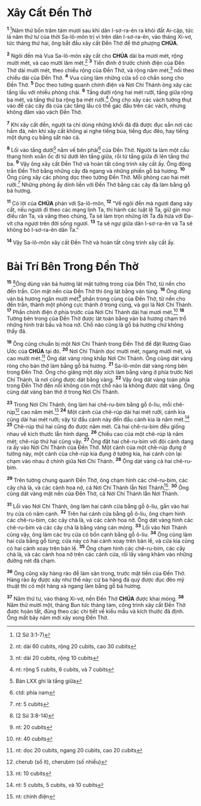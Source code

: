 # Xây Cất Đền Thờ
<sup><b>1</b></sup> [^1@-97ba2bb4-b3dd-4408-b713-c8be22c02d5a]Năm thứ bốn trăm tám mươi sau khi dân I-sơ-ra-ên ra khỏi đất Ai-cập, tức là năm thứ tư của thời Sa-lô-môn trị vì trên dân I-sơ-ra-ên, vào tháng Xi-vơ, tức tháng thứ hai, ông bắt đầu xây cất Đền Thờ để thờ phượng **CHÚA**.

<sup><b>2</b></sup> Ngôi đền mà Vua Sa-lô-môn xây cất cho **CHÚA** dài ba mươi mét, rộng mười mét, và cao mười lăm mét.[^1-97ba2bb4-b3dd-4408-b713-c8be22c02d5a] <sup><b>3</b></sup> Tiền đình ở trước chính điện của Đền Thờ dài mười mét, theo chiều rộng của Đền Thờ, và rộng năm mét,[^2-97ba2bb4-b3dd-4408-b713-c8be22c02d5a] nối theo chiều dài của Đền Thờ. <sup><b>4</b></sup> Vua cũng làm những cửa sổ có chấn song cho Đền Thờ. <sup><b>5</b></sup> Dọc theo tường quanh chính điện và Nơi Chí Thánh ông xây các tầng lầu với nhiều phòng chái. <sup><b>6</b></sup> Tầng dưới rộng hai mét rưỡi, tầng giữa rộng ba mét, và tầng thứ ba rộng ba mét rưỡi.[^3-97ba2bb4-b3dd-4408-b713-c8be22c02d5a] Ông cho xây các vách tường thụt vào để các cây đà của các tầng lầu có thể gác đầu trên các vách, nhưng không đâm vào vách Đền Thờ.

<sup><b>7</b></sup> Khi xây cất đền, người ta chỉ dùng những khối đá đã được đục sẵn nơi các hầm đá, nên khi xây cất không ai nghe tiếng búa, tiếng đục đẽo, hay tiếng một dụng cụ bằng sắt nào cả.

<sup><b>8</b></sup> Lối vào tầng dưới[^4-97ba2bb4-b3dd-4408-b713-c8be22c02d5a] nằm về bên phải[^5-97ba2bb4-b3dd-4408-b713-c8be22c02d5a] của Đền Thờ. Người ta làm một cầu thang hình xoắn ốc đi từ dưới lên tầng giữa, rồi từ tầng giữa đi lên tầng thứ ba. <sup><b>9</b></sup> Vậy ông xây cất Đền Thờ và hoàn tất công trình xây cất ấy. Ông đóng trần Đền Thờ bằng những cây đà ngang và những phiến gỗ bá hương. <sup><b>10</b></sup> Ông cũng xây các phòng dọc theo tường Đền Thờ. Mỗi phòng cao hai mét rưỡi.[^6-97ba2bb4-b3dd-4408-b713-c8be22c02d5a] Những phòng ấy dính liền với Đền Thờ bằng các cây đà làm bằng gỗ bá hương.

<sup><b>11</b></sup> Có lời của **CHÚA** phán với Sa-lô-môn, <sup><b>12</b></sup> “Về ngôi đền mà ngươi đang xây cất, nếu ngươi đi theo các mạng lịnh Ta, thi hành các luật lệ Ta, giữ gìn mọi điều răn Ta, và vâng theo chúng, Ta sẽ làm trọn những lời Ta đã hứa với Đa-vít cha ngươi trên đời sống ngươi. <sup><b>13</b></sup> Ta sẽ ngự giữa dân I-sơ-ra-ên và Ta sẽ không bỏ I-sơ-ra-ên dân Ta.”

<sup><b>14</b></sup> Vậy Sa-lô-môn xây cất Đền Thờ và hoàn tất công trình xây cất ấy.

# Bài Trí Bên Trong Đền Thờ
<sup><b>15</b></sup> [^2@-97ba2bb4-b3dd-4408-b713-c8be22c02d5a]Ông dùng ván bá hương lát mặt tường trong của Đền Thờ, từ nền cho đến trần. Còn mặt nền của Đền Thờ thì ông lát bằng ván tùng. <sup><b>16</b></sup> Ông dùng ván bá hương ngăn mười mét[^7-97ba2bb4-b3dd-4408-b713-c8be22c02d5a] phần trong cùng của Đền Thờ, từ nền cho đến trần, thành một phòng cực thánh ở trong cùng, và gọi là Nơi Chí Thánh. <sup><b>17</b></sup> Phần chính điện ở phía trước của Nơi Chí Thánh dài hai mươi mét.[^8-97ba2bb4-b3dd-4408-b713-c8be22c02d5a] <sup><b>18</b></sup> Tường bên trong của Đền Thờ được lát toàn bằng ván bá hương chạm trổ những hình trái bầu và hoa nở. Chỗ nào cũng là gỗ bá hương chứ không thấy đá.

<sup><b>19</b></sup> Ông cũng chuẩn bị một Nơi Chí Thánh trong Đền Thờ để đặt Rương Giao Ước của **CHÚA** tại đó. <sup><b>20</b></sup> Nơi Chí Thánh dọc mười mét, ngang mười mét, và cao mười mét.[^9-97ba2bb4-b3dd-4408-b713-c8be22c02d5a] Ông dát vàng ròng khắp Nơi Chí Thánh. Ông cũng dát vàng ròng cho bàn thờ làm bằng gỗ bá hương. <sup><b>21</b></sup> Sa-lô-môn dát vàng ròng bên trong Đền Thờ. Ông cho giăng một dây xích làm bằng vàng ở phía trước Nơi Chí Thánh, là nơi cũng được dát bằng vàng. <sup><b>22</b></sup> Vậy ông dát vàng toàn phía trong Đền Thờ đến nỗi không còn một chỗ nào là không được dát vàng. Ông cũng dát vàng bàn thờ ở trong Nơi Chí Thánh.

<sup><b>23</b></sup> Trong Nơi Chí Thánh, ông làm hai chê-ru-bim bằng gỗ ô-liu, mỗi chê-rúp[^10-97ba2bb4-b3dd-4408-b713-c8be22c02d5a] cao năm mét.[^11-97ba2bb4-b3dd-4408-b713-c8be22c02d5a] <sup><b>24</b></sup> Một cánh của chê-rúp dài hai mét rưỡi, cánh kia cũng dài hai mét rưỡi; vậy từ đầu cánh này đến đầu cánh kia là năm mét.[^12-97ba2bb4-b3dd-4408-b713-c8be22c02d5a] <sup><b>25</b></sup> Chê-rúp thứ hai cũng đo được năm mét. Cả hai chê-ru-bim đều giống nhau về kích thước lẫn hình dạng. <sup><b>26</b></sup> Chiều cao của một chê-rúp là năm mét; chê-rúp thứ hai cũng vậy. <sup><b>27</b></sup> Ông đặt hai chê-ru-bim với đôi cánh dang ra ấy vào Nơi Chí Thánh của Đền Thờ. Một cánh của một chê-rúp đụng ở tường này, một cánh của chê-rúp kia đụng ở tường kia, hai cánh còn lại chạm vào nhau ở chính giữa Nơi Chí Thánh. <sup><b>28</b></sup> Ông dát vàng cả hai chê-ru-bim.

<sup><b>29</b></sup> Trên tường chung quanh Đền Thờ, ông chạm hình các chê-ru-bim, các cây chà là, và các cành hoa nở, cả Nơi Chí Thánh lẫn Nơi Thánh[^13-97ba2bb4-b3dd-4408-b713-c8be22c02d5a]. <sup><b>30</b></sup> Ông cũng dát vàng mặt nền của Đền Thờ, cả Nơi Chí Thánh lẫn Nơi Thánh.

<sup><b>31</b></sup> Lối vào Nơi Chí Thánh, ông làm hai cánh cửa bằng gỗ ô-liu, gắn vào hai trụ cửa có năm cạnh. <sup><b>32</b></sup> Trên hai cánh cửa bằng gỗ ô-liu, ông chạm hình các chê-ru-bim, các cây chà là, và các cành hoa nở. Ông dát vàng hình các chê-ru-bim và các cây chà là bằng vàng cán mỏng. <sup><b>33</b></sup> Lối vào Nơi Thánh cũng vậy, ông làm các trụ cửa có bốn cạnh bằng gỗ ô-liu. <sup><b>34</b></sup> Ông cũng làm hai cửa bằng gỗ tùng; cửa này có hai cánh xoay trên bản lề, và cửa kia cũng có hai cánh xoay trên bản lề. <sup><b>35</b></sup> Ông chạm hình các chê-ru-bim, các cây chà là, và các cành hoa nở trên các cánh cửa, rồi lấy vàng khảm vào những đường nét đã chạm.

<sup><b>36</b></sup> Ông cũng xây hàng rào để làm sân trong, trước mặt tiền của Đền Thờ. Hàng rào ấy được xây như thế này: cứ ba hàng đá quý được đục đẽo mỹ thuật thì có một hàng xà ngang làm bằng gỗ bá hương.

<sup><b>37</b></sup> Năm thứ tư, vào tháng Xi-vơ, nền Đền Thờ **CHÚA** được khai móng. <sup><b>38</b></sup> Năm thứ mười một, tháng Bun tức tháng tám, công trình xây cất Đền Thờ được hoàn tất, đúng theo các chi tiết về kiểu mẫu và kích thước đã định. Ông mất bảy năm mới xây xong Đền Thờ.

[^1-97ba2bb4-b3dd-4408-b713-c8be22c02d5a]: nt: dài 60 cubits, rộng 20 cubits, cao 30 cubits
[^2-97ba2bb4-b3dd-4408-b713-c8be22c02d5a]: nt: dài 20 cubits, rộng 10 cubits
[^3-97ba2bb4-b3dd-4408-b713-c8be22c02d5a]: nt: rộng 5 cubits, 6 cubits, và 7 cubits
[^4-97ba2bb4-b3dd-4408-b713-c8be22c02d5a]: Bản LXX ghi là tầng giữa
[^5-97ba2bb4-b3dd-4408-b713-c8be22c02d5a]: ctd: phía nam
[^6-97ba2bb4-b3dd-4408-b713-c8be22c02d5a]: nt: 5 cubits
[^7-97ba2bb4-b3dd-4408-b713-c8be22c02d5a]: nt: 20 cubits
[^8-97ba2bb4-b3dd-4408-b713-c8be22c02d5a]: nt: 40 cubits
[^9-97ba2bb4-b3dd-4408-b713-c8be22c02d5a]: nt: dọc 20 cubits, ngang 20 cubits, cao 20 cubits
[^10-97ba2bb4-b3dd-4408-b713-c8be22c02d5a]: cherub (số ít), cherubim (số nhiều)
[^11-97ba2bb4-b3dd-4408-b713-c8be22c02d5a]: nt: 10 cubits
[^12-97ba2bb4-b3dd-4408-b713-c8be22c02d5a]: nt: 5 cubits, 5 cubits, và 10 cubits
[^13-97ba2bb4-b3dd-4408-b713-c8be22c02d5a]: nt: chính điện
[^1@-97ba2bb4-b3dd-4408-b713-c8be22c02d5a]: (2 Sử 3:1-7)
[^2@-97ba2bb4-b3dd-4408-b713-c8be22c02d5a]: (2 Sử 3:8-14)